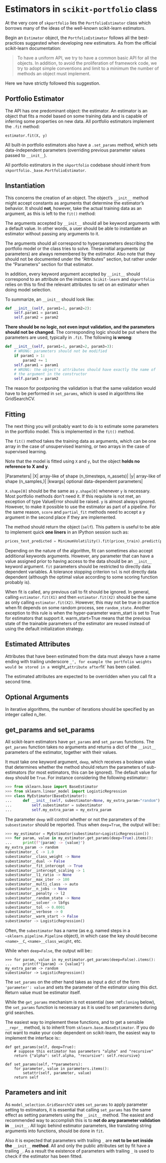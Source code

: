 # Estimators in `scikit-portfolio` class

At the very core of `skportfolio` lies the `PortfolioEstimator` class which borrows many of the ideas of the well-known scikit-learn estimators.

Begin an `Estimator` object, the `PortfolioEstimator` follows all the best-practices suggested when developing new estimators. 
As from the official scikit-learn documentation:

> To have a uniform API, we try to have a common basic API for all the objects. In addition, to avoid the proliferation of framework code, we try to adopt simple conventions and limit to a minimum the number of methods an object must implement.

Here we have strictly followed this suggestion.

## Portfolio Estimator 
The API has one predominant object: the estimator.
An estimator is an object that fits a model based on some training data and is capable of inferring some properties on new data. All portfolio estimators implement the `.fit` method:

```
estimator.fit(X, y)
``` 

All built-in portfolio estimators also have a `.set_params` method, which sets data-independent parameters (overriding previous parameter values passed to `__init__`).

All portfolio estimators in the `skportfolio` codebase should inherit from `skportfolio._base.PortfolioEstimator`.

## Instantiation
This concerns the creation of an object. The object’s `__init__` method might accept constants as arguments that determine the estimator’s behavior. It should **not**, however, take the actual training data as an argument, as this is left to the `fit()` method:

The arguments accepted by `__init__` should all be keyword arguments with a default value.
In other words, a user should be able to instantiate an estimator without passing any arguments to it.

The arguments should all correspond to hyperparameters describing the portfolio model or the class tries to solve.
These initial arguments (or parameters) are always remembered by the estimator.
Also note that they should not be documented under the “Attributes” section, but rather under the “Parameters” section for that estimator.

In addition, every keyword argument accepted by `__init__` should correspond to an attribute on the instance.
`Scikit-learn` and `skportfolio` relies on this to find the relevant attributes to set on an estimator when doing model selection.

To summarize, an `__init__` should look like:

```python
def __init__(self, param1=1, param2=2):
    self.param1 = param1
    self.param2 = param2
```

**There should be no logic, not even input validation, and the parameters should not be changed.**
The corresponding logic should be put where the parameters are used, typically in `.fit`.
The following **is wrong**:

```python
def __init__(self, param1=1, param2=2, param3=3):
    # WRONG: parameters should not be modified
    if param1 > 1:
        param2 += 1
    self.param1 = param1
    # WRONG: the object's attributes should have exactly the name of
    # the argument in the constructor
    self.param3 = param2
```

The reason for postponing the validation is that the same validation would have to be performed in `set_params`, which is used in algorithms like GridSearchCV.

## Fitting
The next thing you will probably want to do is to estimate some parameters in the portfolio model.
This is implemented in the `fit()` method.

The `fit()` method takes the training data as arguments, which can be one array in the case of unsupervised learning, or two arrays in the case of supervised learning.

Note that the model is fitted using `X` and `y`, but the object **holds no reference to X and y**.

|Parameters|
|X| array-like of shape (n_timesteps, n_assets)|
|y| array-like of shape (n_samples,)|
|kwargs| optional data-dependent parameters|

`X.shape[0]` should be the same as `y.shape[0]` whenever `y` is necessary. Most portfolio methods don't need it.
If this requisite is not met, an exception of type ValueError should be raised.
`y` is almost always ignored. However, to make it possible to use the estimator as part of a pipeline.
For the same reason, `score` and `partial_fit` methods need to accept a y argument in the second place if they are implemented.

The method should return the object (`self`). This pattern is useful to be able to implement quick **one liners** in an IPython session such as:

```python
prices_test_predicted = MinimumVolatility().fit(prices_train).predict(prices_test)
```

Depending on the nature of the algorithm, fit can sometimes also accept additional keywords arguments. However, any parameter that can have a value assigned prior to having access to the data should be an `__init__` keyword argument.
`fit` parameters should be restricted to directly data dependent variables. A tolerance stopping criterion `tol` is not directly data dependent (although the optimal value according to some scoring function probably is).

When fit is called, any previous call to fit should be ignored. 
In general, calling `estimator.fit(X1)` and then `estimator.fit(X2)` should be the same as only calling `estimator.fit(X2)`.
However, this may not be true in practice when fit depends on some random process, see `random_state`.
Another exception to this rule is when the hyper-parameter warm_start is set to True for estimators that support it. warm_start=True means that the previous state of the trainable parameters of the estimator are reused instead of using the default initialization strategy.

## Estimated Attributes
Attributes that have been estimated from the data must always have a name ending with trailing underscore `_', for example the portfolio weights would be stored in a `weight_` attribute after `fit` has been called.

The estimated attributes are expected to be overridden when you call fit a second time.

## Optional Arguments
In iterative algorithms, the number of iterations should be specified by an integer called n_iter.

## get_params and set_params

All scikit-learn estimators have ``get_params`` and ``set_params`` functions.
The ``get_params`` function takes no arguments and returns a dict of the
``__init__`` parameters of the estimator, together with their values.

It must take one keyword argument, ``deep``, which receives a boolean value
that determines whether the method should return the parameters of
sub-estimators (for most estimators, this can be ignored). The default value
for ``deep`` should be `True`. For instance considering the following
estimator::

```python
>>> from sklearn.base import BaseEstimator
>>> from sklearn.linear_model import LogisticRegression
>>> class MyEstimator(BaseEstimator):
...     def __init__(self, subestimator=None, my_extra_param="random"):
...         self.subestimator = subestimator
...         self.my_extra_param = my_extra_param
```

The parameter `deep` will control whether or not the parameters of the
`subsestimator` should be reported. Thus when `deep=True`, the output will be::

```python
>>> my_estimator = MyEstimator(subestimator=LogisticRegression())
>>> for param, value in my_estimator.get_params(deep=True).items():
...     print(f"{param} -> {value}")
my_extra_param -> random
subestimator__C -> 1.0
subestimator__class_weight -> None
subestimator__dual -> False
subestimator__fit_intercept -> True
subestimator__intercept_scaling -> 1
subestimator__l1_ratio -> None
subestimator__max_iter -> 100
subestimator__multi_class -> auto
subestimator__n_jobs -> None
subestimator__penalty -> l2
subestimator__random_state -> None
subestimator__solver -> lbfgs
subestimator__tol -> 0.0001
subestimator__verbose -> 0
subestimator__warm_start -> False
subestimator -> LogisticRegression()
```

Often, the `subestimator` has a name (as e.g. named steps in a
`~sklearn.pipeline.Pipeline` object), in which case the key should
become `<name>__C`, `<name>__class_weight`, etc.

While when `deep=False`, the output will be::

    >>> for param, value in my_estimator.get_params(deep=False).items():
    ...     print(f"{param} -> {value}")
    my_extra_param -> random
    subestimator -> LogisticRegression()

The ``set_params`` on the other hand takes as input a dict of the form
``'parameter': value`` and sets the parameter of the estimator using this dict.
Return value must be estimator itself.

While the ``get_params`` mechanism is not essential (see :ref:`cloning` below),
the ``set_params`` function is necessary as it is used to set parameters during
grid searches.

The easiest way to implement these functions, and to get a sensible
``__repr__`` method, is to inherit from ``sklearn.base.BaseEstimator``. If you
do not want to make your code dependent on scikit-learn, the easiest way to
implement the interface is::

    def get_params(self, deep=True):
        # suppose this estimator has parameters "alpha" and "recursive"
        return {"alpha": self.alpha, "recursive": self.recursive}

    def set_params(self, **parameters):
        for parameter, value in parameters.items():
            setattr(self, parameter, value)
        return self


## Parameters and init

As `model_selection.GridSearchCV` uses ``set_params``
to apply parameter setting to estimators,
it is essential that calling ``set_params`` has the same effect
as setting parameters using the ``__init__`` method.
The easiest and recommended way to accomplish this is to
**not do any parameter validation in** ``__init__``.
All logic behind estimator parameters,
like translating string arguments into functions, should be done in ``fit``.

Also it is expected that parameters with trailing ``_`` are **not to be set
inside the** ``__init__`` **method**. All and only the public attributes set by
fit have a trailing ``_``. As a result the existence of parameters with
trailing ``_`` is used to check if the estimator has been fitted.
